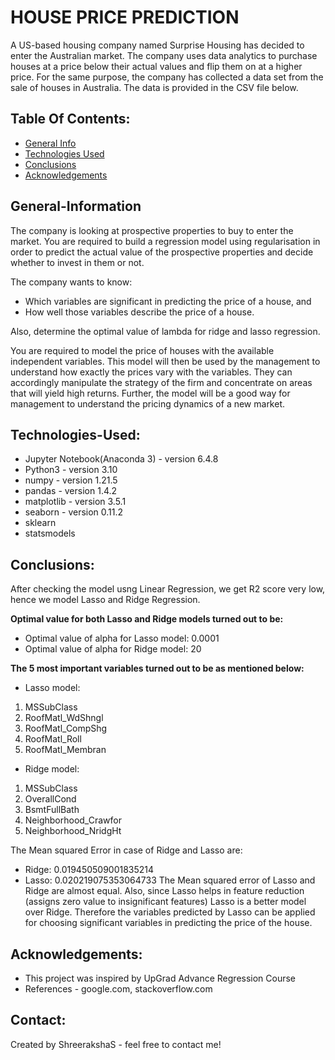 # HOUSE PRICE PREDICTION

A US-based housing company named Surprise Housing has decided to enter the Australian market. The company uses data analytics to purchase houses at a price below their actual values and flip them on at a higher price. For the same purpose, the company has collected a data set from the sale of houses in Australia. The data is provided in the CSV file below.



 ## Table Of Contents:
* [General Info](#general-information)
* [Technologies Used](#technologies-used)
* [Conclusions](#conclusions)
* [Acknowledgements](#acknowledgements)



## General-Information

The company is looking at prospective properties to buy to enter the market. You are required to build a regression model using regularisation in order to predict the actual value of the prospective properties and decide whether to invest in them or not.

The company wants to know:
- Which variables are significant in predicting the price of a house, and
- How well those variables describe the price of a house.

 Also, determine the optimal value of lambda for ridge and lasso regression.

You are required to model the price of houses with the available independent variables. This model will then be used by the management to understand how exactly the prices vary with the variables. They can accordingly manipulate the strategy of the firm and concentrate on areas that will yield high returns. Further, the model will be a good way for management to understand the pricing dynamics of a new market.



## Technologies-Used:

- Jupyter Notebook(Anaconda 3) - version 6.4.8
- Python3 - version 3.10
- numpy - version 1.21.5
- pandas - version 1.4.2
- matplotlib - version 3.5.1
- seaborn - version 0.11.2
- sklearn
- statsmodels



## Conclusions:

After checking the model usng Linear Regression, we get R2 score very low, hence we model Lasso and Ridge Regression.

**Optimal value for both Lasso and Ridge models turned out to be:**
- Optimal value of alpha for Lasso model: 0.0001
- Optimal value of alpha for Ridge model: 20

**The 5 most important variables turned out to be as mentioned below:**

- Lasso model:
1. MSSubClass
2. RoofMatl_WdShngl
3. RoofMatl_CompShg
4. RoofMatl_Roll
5. RoofMatl_Membran

- Ridge model:
1. MSSubClass
2. OverallCond
3. BsmtFullBath
4. Neighborhood_Crawfor
5. Neighborhood_NridgHt

The Mean squared Error in case of Ridge and Lasso are:
- Ridge: 0.019450509001835214
- Lasso: 0.020219075353064733
The Mean squared error of Lasso and Ridge are almost equal. 
Also, since Lasso helps in feature reduction (assigns zero value to insignificant features) Lasso is a better model over Ridge. Therefore the variables predicted by Lasso can be applied for choosing significant variables in predicting the price of the house.



## Acknowledgements:

- This project was inspired by UpGrad Advance Regression Course
- References - google.com, stackoverflow.com



## Contact:

Created by ShreerakshaS - feel free to contact me!